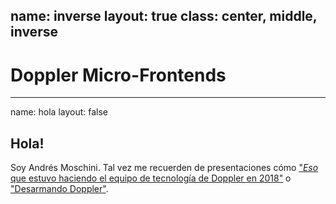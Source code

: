 name: inverse
layout: true
class: center, middle, inverse
---
# Doppler Micro-Frontends 

---
name: hola
layout: false
## Hola!

Soy Andrés Moschini. Tal vez me recuerden de presentaciones cómo ["_Eso_ que estuvo haciendo el equipo de tecnología de Doppler en 2018"](https://andresmoschini.github.io/doppler-it-2018/#p1) o ["Desarmando Doppler"](https://andresmoschini.github.io/desarmando-doppler/#p1).
